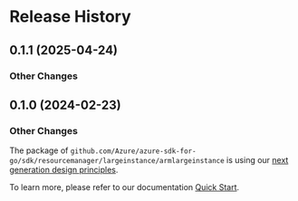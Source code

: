 # Release History

## 0.1.1 (2025-04-24)
### Other Changes


## 0.1.0 (2024-02-23)
### Other Changes

The package of `github.com/Azure/azure-sdk-for-go/sdk/resourcemanager/largeinstance/armlargeinstance` is using our [next generation design principles](https://azure.github.io/azure-sdk/general_introduction.html).

To learn more, please refer to our documentation [Quick Start](https://aka.ms/azsdk/go/mgmt).